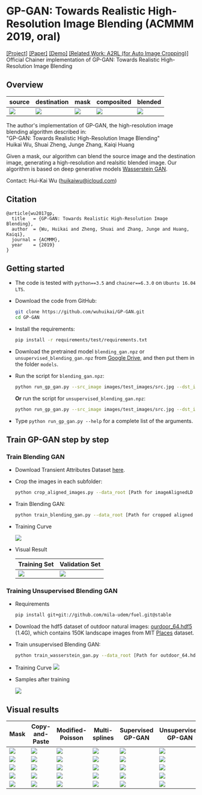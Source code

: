 # GP-GAN: Towards Realistic High-Resolution Image Blending (ACMMM 2019, **oral**)
[[Project]](https://wuhuikai.github.io/GP-GAN-Project/)   [[Paper]](https://arxiv.org/abs/1703.07195) [[Demo]](http://wuhuikai.me/DeepJS/)   [[Related Work: A2RL (for Auto Image Cropping)]](https://github.com/wuhuikai/TF-A2RL)  
Official Chainer implementation of GP-GAN: Towards Realistic High-Resolution Image Blending

## Overview

| source | destination | mask | composited | blended |
| --- | --- | --- | --- | --- |
| ![](images/test_images/src.jpg) | ![](images/test_images/dst.jpg) | ![](images/test_images/mask_display.png) | ![](images/test_images/copy-paste.png) | ![](images/test_images/result.png) |

The author's implementation of GP-GAN, the high-resolution image blending algorithm described in:  
"GP-GAN: Towards Realistic High-Resolution Image Blending"   
Huikai Wu, Shuai Zheng, Junge Zhang, Kaiqi Huang

Given a mask, our algorithm can blend the source image and the destination image, generating a high-resolution and realsitic blended image. Our algorithm is based on deep generative models [Wasserstein GAN](https://arxiv.org/abs/1701.07875).

Contact: Hui-Kai Wu (huikaiwu@icloud.com)

## Citation
```
@article{wu2017gp,
  title   = {GP-GAN: Towards Realistic High-Resolution Image Blending},
  author  = {Wu, Huikai and Zheng, Shuai and Zhang, Junge and Huang, Kaiqi},
  journal = {ACMMM},
  year    = {2019}
}
```

## Getting started
* The code is tested with `python==3.5` and `chainer==6.3.0` on `Ubuntu 16.04 LTS`.
* Download the code from GitHub:
    ```bash
    git clone https://github.com/wuhuikai/GP-GAN.git
    cd GP-GAN
    ```
* Install the requirements:
    ```bash
    pip install -r requirements/test/requirements.txt
    ```
* Download the pretrained model `blending_gan.npz` or `unsupervised_blending_gan.npz` from [Google Drive](https://drive.google.com/open?id=0Bybnpq8dvwudVjBHNWNHUmVSV28), and then put them in the folder `models`.

* Run the script for `blending_gan.npz`:
    ``` bash
    python run_gp_gan.py --src_image images/test_images/src.jpg --dst_image images/test_images/dst.jpg --mask_image images/test_images/mask.png --blended_image images/test_images/result.png
    ```
    **Or** run the script for `unsupervised_blending_gan.npz`:
    ``` bash
    python run_gp_gan.py --src_image images/test_images/src.jpg --dst_image images/test_images/dst.jpg --mask_image images/test_images/mask.png --blended_image images/test_images/result.png --supervised False
    ```
* Type `python run_gp_gan.py --help` for a complete list of the arguments.

## Train GP-GAN step by step
### Train Blending GAN
* Download Transient Attributes Dataset [here](http://transattr.cs.brown.edu/files/aligned_images.tar).
* Crop the images in each subfolder:
    ```bash
    python crop_aligned_images.py --data_root [Path for imageAlignedLD in Transient Attributes Dataset]
    ```
* Train Blending GAN:
    ```bash
    python train_blending_gan.py --data_root [Path for cropped aligned images of Transient Attributes Dataset]
    ```
* Training Curve

    ![](images/blending_gan_result/loss.png)
* Visual Result

    | Training Set | Validation Set |
    | --- | --- |
    | ![](images/blending_gan_result/train.png) | ![](images/blending_gan_result/val.png) |

### Training Unsupervised Blending GAN
* Requirements
    ```bash
    pip install git+git://github.com/mila-udem/fuel.git@stable
    ```
* Download the hdf5 dataset of outdoor natural images: [ourdoor_64.hdf5](http://efrosgans.eecs.berkeley.edu/iGAN/datasets/outdoor_64.zip) (1.4G), which contains 150K landscape images from MIT [Places](http://places.csail.mit.edu/) dataset. 
* Train unsupervised Blending GAN:
    ```bash
    python train_wasserstein_gan.py --data_root [Path for outdoor_64.hdf5]
    ```
* Training Curve
![](images/unsupervised_gan_result/d_loss.png)
* Samples after training

  ![](images/unsupervised_gan_result/samples.png)

## Visual results

| Mask | Copy-and-Paste | Modified-Poisson | Multi-splines | Supervised GP-GAN | Unsupervised GP-GAN |
| --- | --- | --- | --- | --- | --- |
| ![](images/result_comparison/740_mask.png) | ![](images/result_comparison/740_copy-paste.png) | ![](images/result_comparison/740_modified-poisson.png) | ![](images/result_comparison/740_multi-splines.png) | ![](images/result_comparison/740_poisson-gan-encoder.png) | ![](images/result_comparison/740_poisson-gan-wgan.png) |
| ![](images/result_comparison/2357_mask.png) | ![](images/result_comparison/2357_copy-paste.png) | ![](images/result_comparison/2357_modified-poisson.png) | ![](images/result_comparison/2357_multi-splines.png) | ![](images/result_comparison/2357_poisson-gan-encoder.png) | ![](images/result_comparison/2357_poisson-gan-wgan.png) |
| ![](images/result_comparison/1550_mask.png) | ![](images/result_comparison/1550_copy-paste.png) | ![](images/result_comparison/1550_modified-poisson.png) | ![](images/result_comparison/1550_multi-splines.png) | ![](images/result_comparison/1550_poisson-gan-encoder.png) | ![](images/result_comparison/1550_poisson-gan-wgan.png) |
| ![](images/result_comparison/1920_mask.png) | ![](images/result_comparison/1920_copy-paste.png) | ![](images/result_comparison/1920_modified-poisson.png) | ![](images/result_comparison/1920_multi-splines.png) | ![](images/result_comparison/1920_poisson-gan-encoder.png) | ![](images/result_comparison/1920_poisson-gan-wgan.png) |
| ![](images/result_comparison/1153_mask.png) | ![](images/result_comparison/1153_copy-paste.png) | ![](images/result_comparison/1153_modified-poisson.png) | ![](images/result_comparison/1153_multi-splines.png) | ![](images/result_comparison/1153_poisson-gan-encoder.png) | ![](images/result_comparison/1153_poisson-gan-wgan.png) |
